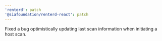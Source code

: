 ```yaml
---
'renterd': patch
'@siafoundation/renterd-react': patch
---
```


Fixed a bug optimistically updating last scan information when initiating a host scan.
